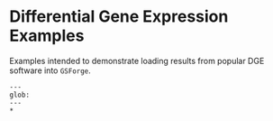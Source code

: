 # Differential Gene Expression Examples

Examples intended to demonstrate loading results from popular DGE software into `GSForge`.

```{toctree}
---
glob:
---
*
```

 